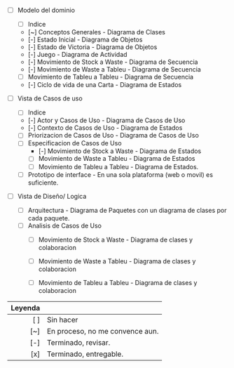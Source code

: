 
- [ ] Modelo del dominio
   - [ ] Indice
   - [~] Conceptos Generales - Diagrama de Clases
   - [-] Estado Inicial - Diagrama de Objetos
   - [-] Estado de Victoria - Diagrama de Objetos
   - [-] Juego - Diagrama de Actividad
   - [-] Movimiento de Stock a Waste - Diagrama de Secuencia
   - [-] Movimiento de Waste a Tableu - Diagrama de Secuencia
   - [ ] Movimiento de Tableu a Tableu - Diagrama de Secuencia
   - [-] Ciclo de vida de una Carta - Diagrama de Estados

- [ ] Vista de Casos de uso
   - [ ] Indice
   - [-] Actor y Casos de Uso - Diagrama de Casos de Uso
   - [-] Contexto de Casos de Uso - Diagrama de Estados
   - [ ] Priorizacion de Casos de Uso - Diagrama de Casos de Uso
   - [ ] Especificacion de Casos de Uso
      - [-] Movimiento de Stock a Waste - Diagrama de Estados
      - [ ] Movimiento de Waste a Tableu - Diagrama de Estados
      - [ ] Movimiento de Tableu a Tableu - Diagrama de Estados.

   - [ ] Prototipo de interface - En una sola plataforma (web o movil) es suficiente.

- [ ] Vista de Diseño/ Logica
   - [ ] Arquitectura - Diagrama de Paquetes con un diagrama de clases por cada paquete.
   - [ ] Analisis de Casos de Uso
      - [ ] Movimiento de Stock a Waste - Diagrama de clases y colaboracion
      - [ ] Movimiento de Waste a Tableu - Diagrama de clases y colaboracion
      - [ ] Movimiento de Tableu a Tableu - Diagrama de clases y colaboracion




|Leyenda ||
|-------:|:-------------------------------------|
| [ ]    | Sin hacer				|
| [~]    | En proceso, no me convence aun.	|
| [-] 	 | Terminado, revisar.	      		|
| [x] 	 | Terminado, entregable.		|
